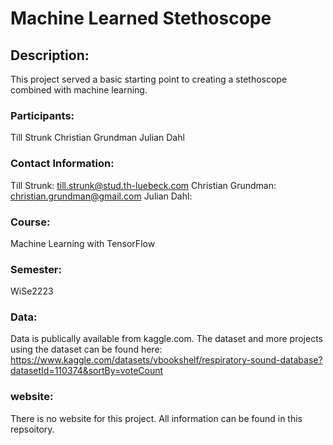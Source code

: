 # Machine Learned Stethoscope

## Description:
This project served a basic starting point to creating a stethoscope combined with machine learning. 

### Participants:
Till Strunk
Christian Grundman
Julian Dahl

### Contact Information:
Till Strunk: till.strunk@stud.th-luebeck.com
Christian Grundman: christian.grundman@gmail.com
Julian Dahl:

### Course:
Machine Learning with TensorFlow

### Semester:
WiSe2223

### Data:
Data is publically available from kaggle.com. The dataset and more projects using the dataset can be found here:
https://www.kaggle.com/datasets/vbookshelf/respiratory-sound-database?datasetId=110374&sortBy=voteCount

### website:
There is no website for this project. All information can be found in this repsoitory.
